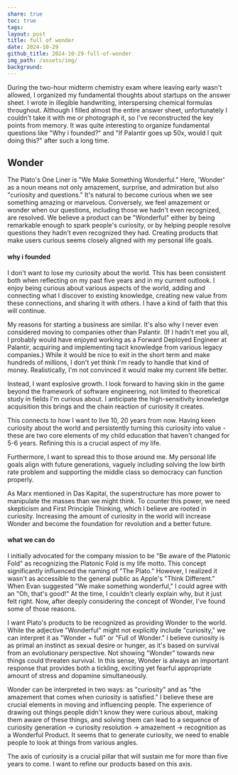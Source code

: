 ```yaml
---
share: true
toc: true
tags: 
layout: post
title: full of wonder
date: 2024-10-29
github_title: 2024-10-29-full-of-wonder
img_path: /assets/img/
background:
---
```

During the two-hour midterm chemistry exam where leaving early wasn't allowed, I organized my fundamental thoughts about startups on the answer sheet. I wrote in illegible handwriting, interspersing chemical formulas throughout. Although I filled almost the entire answer sheet, unfortunately I couldn't take it with me or photograph it, so I've reconstructed the key points from memory. It was quite interesting to organize fundamental questions like "Why i founded?" and "If Palantir goes up 50x, would I quit doing this?" after such a long time.

## **Wonder**

The Plato's One Liner is "We Make Something Wonderful." Here, 'Wonder' as a noun means not only amazement, surprise, and admiration but also "curiosity and questions." It's natural to become curious when we see something amazing or marvelous. Conversely, we feel amazement or wonder when our questions, including those we hadn't even recognized, are resolved. We believe a product can be "Wonderful" either by being remarkable enough to spark people's curiosity, or by helping people resolve questions they hadn't even recognized they had. Creating products that make users curious seems closely aligned with my personal life goals.

#### why i founded

I don't want to lose my curiosity about the world. This has been consistent both when reflecting on my past five years and in my current outlook. I enjoy being curious about various aspects of the world, adding and connecting what I discover to existing knowledge, creating new value from these connections, and sharing it with others. I have a kind of faith that this will continue.

My reasons for starting a business are similar. It's also why I never even considered moving to companies other than Palantir. (If I hadn't met you all, I probably would have enjoyed working as a Forward Deployed Engineer at Palantir, acquiring and implementing tacit knowledge from various legacy companies.) While it would be nice to exit in the short term and make hundreds of millions, I don't yet think I'm ready to handle that kind of money. Realistically, I'm not convinced it would make my current life better.

Instead, I want explosive growth. I look forward to having skin in the game beyond the framework of software engineering, not limited to theoretical study in fields I'm curious about. I anticipate the high-sensitivity knowledge acquisition this brings and the chain reaction of curiosity it creates.

This connects to how I want to live 10, 20 years from now. Having keen curiosity about the world and persistently turning this curiosity into value - these are two core elements of my child education that haven't changed for 5-6 years. Refining this is a crucial aspect of my life.

Furthermore, I want to spread this to those around me. My personal life goals align with future generations, vaguely including solving the low birth rate problem and supporting the middle class so democracy can function properly. 

As Marx mentioned in Das Kapital, the superstructure has more power to manipulate the masses than we might think. To counter this power, we need skepticism and First Principle Thinking, which I believe are rooted in curiosity. Increasing the amount of curiosity in the world will increase Wonder and become the foundation for revolution and a better future.

#### what we can do

I initially advocated for the company mission to be "Be aware of the Platonic Fold" as recognizing the Platonic Fold is my life motto. This concept significantly influenced the naming of "The Plato." However, I realized it wasn't as accessible to the general public as Apple's "Think Different." When Evan suggested "We make something wonderful," I could agree with an "Oh, that's good!" At the time, I couldn't clearly explain why, but it just felt right. Now, after deeply considering the concept of Wonder, I've found some of those reasons.

I want Plato's products to be recognized as providing Wonder to the world. While the adjective "Wonderful" might not explicitly include "curiosity," we can interpret it as "Wonder + full" or "Full of Wonder." I believe curiosity is as primal an instinct as sexual desire or hunger, as it's based on survival from an evolutionary perspective. Not showing "Wonder" towards new things could threaten survival. In this sense, Wonder is always an important response that provides both a tickling, exciting yet fearful appropriate amount of stress and dopamine simultaneously.

Wonder can be interpreted in two ways: as "curiosity" and as "the amazement that comes when curiosity is satisfied." I believe these are crucial elements in moving and influencing people. The experience of drawing out things people didn't know they were curious about, making them aware of these things, and solving them can lead to a sequence of curiosity generation → curiosity resolution → amazement → recognition as a Wonderful Product. It seems that to generate curiosity, we need to enable people to look at things from various angles.

The axis of curiosity is a crucial pillar that will sustain me for more than five years to come. I want to refine our products based on this axis.